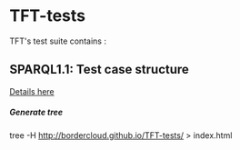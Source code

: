 TFT-tests
=========

TFT's test suite contains :

## SPARQL1.1: Test case structure

[Details here](http://www.w3.org/2009/sparql/docs/tests/)


##### Generate tree
tree -H http://bordercloud.github.io/TFT-tests/ > index.html
